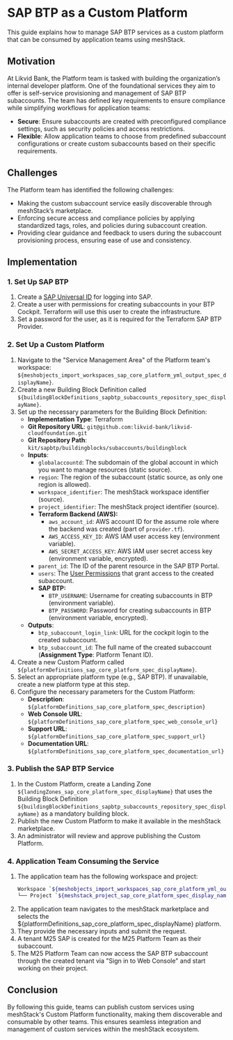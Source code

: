 # SAP BTP as a Custom Platform

This guide explains how to manage SAP BTP services as a custom platform that can be consumed by application teams using meshStack.

## Motivation

At Likvid Bank, the Platform team is tasked with building the organization’s internal developer platform. One of the foundational services they aim to offer is self-service provisioning and management of SAP BTP subaccounts. The team has defined key requirements to ensure compliance while simplifying workflows for application teams:

- **Secure**: Ensure subaccounts are created with preconfigured compliance settings, such as security policies and access restrictions.
- **Flexible**: Allow application teams to choose from predefined subaccount configurations or create custom subaccounts based on their specific requirements.

## Challenges

The Platform team has identified the following challenges:

- Making the custom subaccount service easily discoverable through meshStack’s marketplace.
- Enforcing secure access and compliance policies by applying standardized tags, roles, and policies during subaccount creation.
- Providing clear guidance and feedback to users during the subaccount provisioning process, ensuring ease of use and consistency.

## Implementation

### 1. Set Up SAP BTP

1. Create a [SAP Universal ID](https://account.sap.com/core/create) for logging into SAP.
2. Create a user with permissions for creating subaccounts in your BTP Cockpit. Terraform will use this user to create the infrastructure.
3. Set a password for the user, as it is required for the Terraform SAP BTP Provider.

### 2. Set Up a Custom Platform

1. Navigate to the "Service Management Area" of the Platform team's workspace: `${meshobjects_import_workspaces_sap_core_platform_yml_output_spec_displayName}`.
2. Create a new Building Block Definition called `${buildingBlockDefinitions_sapbtp_subaccounts_repository_spec_displayName}`.
3. Set up the necessary parameters for the Building Block Definition:
   - **Implementation Type**: Terraform
   - **Git Repository URL**: `git@github.com:likvid-bank/likvid-cloudfoundation.git`
   - **Git Repository Path**: `kit/sapbtp/buildingblocks/subaccounts/buildingblock`
   - **Inputs**:
     - `globalaccountd`: The subdomain of the global account in which you want to manage resources (static source).
     - `region`: The region of the subaccount (static source, as only one region is allowed).
     - `workspace_identifier`: The meshStack workspace identifier (source).
     - `project_identifier`: The meshStack project identifier (source).
     - **Terraform Backend (AWS):**
       - `aws_account_id`: AWS account ID for the assume role where the backend was created (part of `provider.tf`).
       - `AWS_ACCESS_KEY_ID`: AWS IAM user access key (environment variable).
       - `AWS_SECRET_ACCESS_KEY`: AWS IAM user secret access key (environment variable, encrypted).
     - `parent_id`: The ID of the parent resource in the SAP BTP Portal.
     - `users`: The [User Permissions](https://docs.meshcloud.io/docs/administration.building-blocks.html#user-permissions) that grant access to the created subaccount.
     - **SAP BTP:**
       - `BTP_USERNAME`: Username for creating subaccounts in BTP (environment variable).
       - `BTP_PASSWORD`: Password for creating subaccounts in BTP (environment variable, encrypted).
   - **Outputs**:
     - `btp_subaccount_login_link`: URL for the cockpit login to the created subaccount.
     - `btp_subaccount_id`: The full name of the created subaccount (**Assignment Type**: Platform Tenant ID).
4. Create a new Custom Platform called `${platformDefinitions_sap_core_platform_spec_displayName}`.
5. Select an appropriate platform type (e.g., SAP BTP). If unavailable, create a new platform type at this step.
6. Configure the necessary parameters for the Custom Platform:
   - **Description**: `${platformDefinitions_sap_core_platform_spec_description}`
   - **Web Console URL**: `${platformDefinitions_sap_core_platform_spec_web_console_url}`
   - **Support URL**: `${platformDefinitions_sap_core_platform_spec_support_url}`
   - **Documentation URL**: `${platformDefinitions_sap_core_platform_spec_documentation_url}`

### 3. Publish the SAP BTP Service

1. In the Custom Platform, create a Landing Zone `${landingZones_sap_core_platform_spec_displayName}` that uses the Building Block Definition `${buildingBlockDefinitions_sapbtp_subaccounts_repository_spec_displayName}` as a mandatory building block.
2. Publish the new Custom Platform to make it available in the meshStack marketplace.
3. An administrator will review and approve publishing the Custom Platform.

### 4. Application Team Consuming the Service

1. The application team has the following workspace and project:
   ```bash
   Workspace `${meshobjects_import_workspaces_sap_core_platform_yml_output_spec_displayName}`
   └── Project `${meshstack_project_sap_core_platform_spec_display_name}`
2. The application team navigates to the meshStack marketplace and selects the ${platformDefinitions_sap_core_platform_spec_displayName} platform.
3. They provide the necessary inputs and submit the request.
4. A tenant M25 SAP is created for the M25 Platform Team as their subaccount.
5. The M25 Platform Team can now access the SAP BTP subaccount through the created tenant via "Sign in to Web Console" and start working on their project.

## Conclusion
By following this guide, teams can publish custom services using meshStack's Custom Platform functionality,
making them discoverable and consumable by other teams. This ensures seamless integration and management of
custom services within the meshStack ecosystem.
